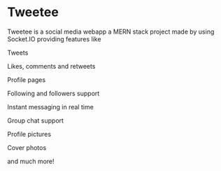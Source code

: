 # Tweetee
Tweetee is a social media webapp a MERN stack project made by using Socket.IO providing features like

Tweets

Likes, comments and retweets

Profile pages

Following and followers support

Instant messaging in real time

Group chat support

Profile pictures

Cover photos

and much more!
